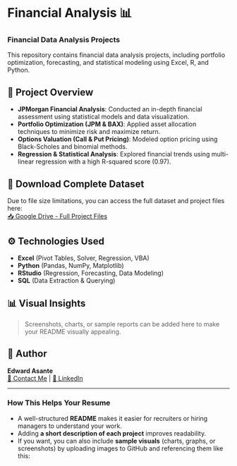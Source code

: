 # Financial Analysis 📊  
### Financial Data Analysis Projects  

This repository contains financial data analysis projects, including portfolio optimization, forecasting, and statistical modeling using Excel, R, and Python.

## 📂 Project Overview  
- **JPMorgan Financial Analysis**: Conducted an in-depth financial assessment using statistical models and data visualization.  
- **Portfolio Optimization (JPM & BAX)**: Applied asset allocation techniques to minimize risk and maximize return.  
- **Options Valuation (Call & Put Pricing)**: Modeled option pricing using Black-Scholes and binomial methods.  
- **Regression & Statistical Analysis**: Explored financial trends using multi-linear regression with a high R-squared score (0.97).  

## 🔗 Download Complete Dataset  
Due to file size limitations, you can access the full dataset and project files here:  
[📥 Google Drive - Full Project Files](https://drive.google.com/drive/folders/19TVEUX4a6XCDNAYXBbZf00SvXvXzkvij?usp=sharing)  

## ⚙️ Technologies Used  
- **Excel** (Pivot Tables, Solver, Regression, VBA)  
- **Python** (Pandas, NumPy, Matplotlib)  
- **RStudio** (Regression, Forecasting, Data Modeling)  
- **SQL** (Data Extraction & Querying)  

## 📊 Visual Insights  
> Screenshots, charts, or sample reports can be added here to make your README visually appealing.  

## 👤 Author  
**Edward Asante**  
[📧 Contact Me](eddyasante2001@gmail.com) | [🔗 LinkedIn](https://www.linkedin.com/in/edward-a-a1b821207/)  

---

### **How This Helps Your Resume**
- A well-structured **README** makes it easier for recruiters or hiring managers to understand your work.  
- Adding **a short description of each project** improves readability.  
- If you want, you can also include **sample visuals** (charts, graphs, or screenshots) by uploading images to GitHub and referencing them like this:

